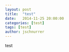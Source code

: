 ```yaml
---
layout: post
title:  "test"
date:   2014-11-25 20:00:00
categories: [test]
tags: [test]
author: jschnurrer
---
```


test

